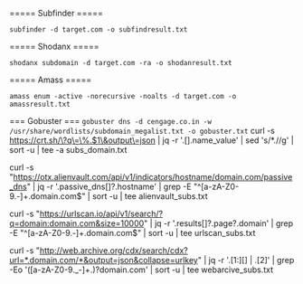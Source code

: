 ===== Subfinder =====
```
subfinder -d target.com -o subfindresult.txt
```

===== Shodanx =====
```
shodanx subdomain -d target.com -ra -o shodanresult.txt
```

===== Amass =====
```
amass enum -active -norecursive -noalts -d target.com -o amassresult.txt
```
=== Gobuster ===
``
gobuster dns -d cengage.co.in -w /usr/share/wordlists/subdomain_megalist.txt -o gobuster.txt
``
curl -s https://crt.sh/\?q\=\%.$1\&output\=json | jq -r '.[].name_value' | sed 's/\*\.//g' | sort -u | tee -a subs_domain.txt

curl -s "https://otx.alienvault.com/api/v1/indicators/hostname/domain.com/passive_dns" | jq -r '.passive_dns[]?.hostname' | grep -E "^[a-zA-Z0-9.-]+\.domain\.com$" | sort -u | tee alienvault_subs.txt

curl -s "https://urlscan.io/api/v1/search/?q=domain:domain.com&size=10000" | jq -r '.results[]?.page?.domain' | grep -E "^[a-zA-Z0-9.-]+\.domain\.com$" | sort -u | tee urlscan_subs.txt

curl -s "http://web.archive.org/cdx/search/cdx?url=*.domain.com/*&output=json&collapse=urlkey" | jq -r '.[1:][] | .[2]' | grep -Eo '([a-zA-Z0-9._-]+\.)?domain\.com' | sort -u | tee webarcive_subs.txt
